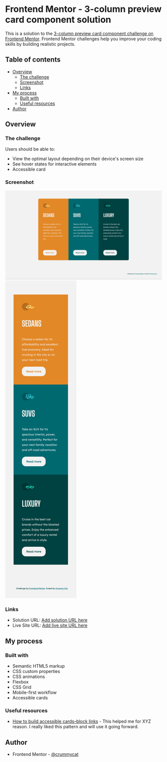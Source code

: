 # Frontend Mentor - 3-column preview card component solution

This is a solution to the [3-column preview card component challenge on Frontend Mentor](https://www.frontendmentor.io/challenges/3column-preview-card-component-pH92eAR2-). Frontend Mentor challenges help you improve your coding skills by building realistic projects.

## Table of contents

- [Overview](#overview)
  - [The challenge](#the-challenge)
  - [Screenshot](#screenshot)
  - [Links](#links)
- [My process](#my-process)
  - [Built with](#built-with)
  - [Useful resources](#useful-resources)
- [Author](#author)

## Overview

### The challenge

Users should be able to:

- View the optimal layout depending on their device's screen size
- See hover states for interactive elements
- Accessible card

### Screenshot

![](./screenshots/desktop.png)
![](./screenshots/mobile.png)

### Links

- Solution URL: [Add solution URL here](https://your-solution-url.com)
- Live Site URL: [Add live site URL here](https://your-live-site-url.com)

## My process

### Built with

- Semantic HTML5 markup
- CSS custom properties
- CSS animations
- Flexbox
- CSS Grid
- Mobile-first workflow
- Accessible cards

### Useful resources

- [How to build accessible cards–block links](https://www.nomensa.com/blog/how-build-accessible-cards-block-links) - This helped me for XYZ reason. I really liked this pattern and will use it going forward.

## Author

- Frontend Mentor - [@crummycat](https://www.frontendmentor.io/profile/crummycat)
